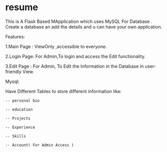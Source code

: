 # resume
This is A Flask Based MApplication which uses MySQL For Database . Create a database an add the details and u can have your own application.

Features:

  1.Main Page : ViewOnly ,accessible to everyone.
  
  2.Login Page: For Admin,To login and access the Edit functionality.
  
  3.Edit Page : For Admin, To Edit the Information in the Database in user-friendly View.
  
 Mysql:
 
  Have Different Tables to store different information like:
  
    -- personal bio
    
    -- education
    
    -- Projects
    
    -- Experience
    
    -- Skills
    
    -- Account( For Admin Access )
